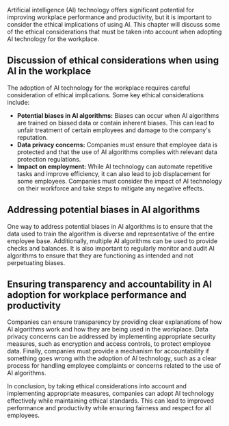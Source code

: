 
Artificial intelligence (AI) technology offers significant potential for improving workplace performance and productivity, but it is important to consider the ethical implications of using AI. This chapter will discuss some of the ethical considerations that must be taken into account when adopting AI technology for the workplace.

Discussion of ethical considerations when using AI in the workplace
-------------------------------------------------------------------

The adoption of AI technology for the workplace requires careful consideration of ethical implications. Some key ethical considerations include:

* **Potential biases in AI algorithms:** Biases can occur when AI algorithms are trained on biased data or contain inherent biases. This can lead to unfair treatment of certain employees and damage to the company's reputation.
* **Data privacy concerns:** Companies must ensure that employee data is protected and that the use of AI algorithms complies with relevant data protection regulations.
* **Impact on employment:** While AI technology can automate repetitive tasks and improve efficiency, it can also lead to job displacement for some employees. Companies must consider the impact of AI technology on their workforce and take steps to mitigate any negative effects.

Addressing potential biases in AI algorithms
--------------------------------------------

One way to address potential biases in AI algorithms is to ensure that the data used to train the algorithm is diverse and representative of the entire employee base. Additionally, multiple AI algorithms can be used to provide checks and balances. It is also important to regularly monitor and audit AI algorithms to ensure that they are functioning as intended and not perpetuating biases.

Ensuring transparency and accountability in AI adoption for workplace performance and productivity
--------------------------------------------------------------------------------------------------

Companies can ensure transparency by providing clear explanations of how AI algorithms work and how they are being used in the workplace. Data privacy concerns can be addressed by implementing appropriate security measures, such as encryption and access controls, to protect employee data. Finally, companies must provide a mechanism for accountability if something goes wrong with the adoption of AI technology, such as a clear process for handling employee complaints or concerns related to the use of AI algorithms.

In conclusion, by taking ethical considerations into account and implementing appropriate measures, companies can adopt AI technology effectively while maintaining ethical standards. This can lead to improved performance and productivity while ensuring fairness and respect for all employees.
